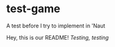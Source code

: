 # test-game
A test before I try to implement in 'Naut


Hey, this is our README! *Testing, testing*
